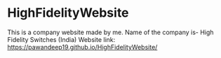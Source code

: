 # HighFidelityWebsite
This is a company website made by me.
Name of the company is- High Fidelity Switches (India)
Website link: https://pawandeep19.github.io/HighFidelityWebsite/
